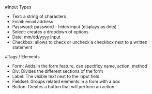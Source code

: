#Input Types
* Text: a string of characters
* Email: email address
* Password: password - hides input (displays as dots)
* Select: creates a dropdown of options
* Date: mm/dd/yyyy input
* Checkbox: allows to check or uncheck a checkbox next to a written statement

#Tags / Elements
* Form: Adds in the form feature, can specificy name, action, method
* Div: Divides the different sections of the form
* Label: The visible text next to the input field
* Fieldset: Groups related elements in a form with a box
* Button: Creates a button that will perform an action